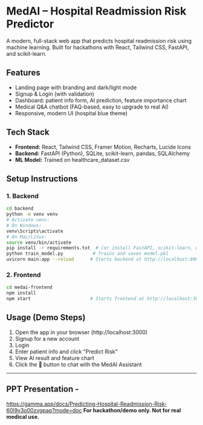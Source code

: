 # MedAI – Hospital Readmission Risk Predictor

A modern, full-stack web app that predicts hospital readmission risk using machine learning. Built for hackathons with React, Tailwind CSS, FastAPI, and scikit-learn.

## Features
- Landing page with branding and dark/light mode
- Signup & Login (with validation)
- Dashboard: patient info form, AI prediction, feature importance chart
- Medical Q&A chatbot (FAQ-based, easy to upgrade to real AI)
- Responsive, modern UI (hospital blue theme)

## Tech Stack
- **Frontend:** React, Tailwind CSS, Framer Motion, Recharts, Lucide Icons
- **Backend:** FastAPI (Python), SQLite, scikit-learn, pandas, SQLAlchemy
- **ML Model:** Trained on healthcare_dataset.csv

## Setup Instructions

### 1. Backend
```bash
cd backend
python -m venv venv
# Activate venv:
# On Windows:
venv\Scripts\activate
# On Mac/Linux:
source venv/bin/activate
pip install -r requirements.txt  # (or install FastAPI, scikit-learn, etc. manually)
python train_model.py           # Trains and saves model.pkl
uvicorn main:app --reload      # Starts backend at http://localhost:8000
```

### 2. Frontend
```bash
cd medai-frontend
npm install
npm start                      # Starts frontend at http://localhost:3000
```

## Usage (Demo Steps)
1. Open the app in your browser (http://localhost:3000)
2. Signup for a new account
3. Login
4. Enter patient info and click "Predict Risk"
5. View AI result and feature chart
6. Click the 💬 button to chat with the MedAI Assistant

---

## PPT Presentation -

https://gamma.app/docs/Predicting-Hospital-Readmission-Risk-60l9v3o00zvgpap?mode=doc
**For hackathon/demo only. Not for real medical use.** 
